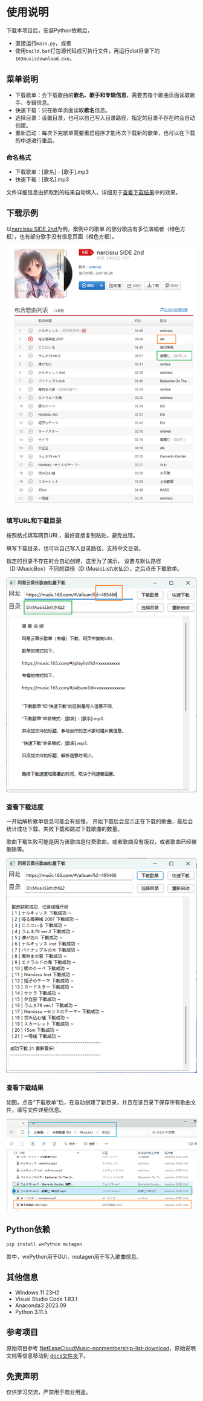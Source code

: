 # 使用说明

下载本项目后，安装Python依赖后，

- 直接运行`main.py`，或者
- 使用`build.bat`打包源代码成可执行文件，再运行dist目录下的`163musicdownload.exe`。

## 菜单说明

- 下载歌单：会下载歌曲的**歌名、歌手和专辑信息**，需要去每个歌曲页面读取歌手、专辑信息。
- 快速下载：只在歌单页面读取**歌名**信息。
- 选择目录：设置目录，也可以自己写入目录路径，指定的目录不存在时会自动创建。
- 重新启动：每次下完歌单需要重启程序才能再次下载新的歌单，也可以在下载的中途进行重启。

### 命名格式

- 下载歌单：[歌名] - [歌手].mp3
- 快速下载：[歌名].mp3

文件详细信息由抓取到的结果自动填入，详细见于[查看下载结果](#查看下载结果)中的效果。

## 下载示例

以[narcissu SIDE 2nd](https://music.163.com/#/album?id=495466)为例，案例中的歌单
的部分歌曲有多位演唱者（绿色方框），也有部分歌手没有信息页面（橙色方框）。

![网页示例](images/web.png)

### 填写URL和下载目录

按照格式填写网页URL，最好直接复制粘贴，避免出错。

填写下载目录，也可以自己写入目录路径，支持中文目录。

指定的目录不存在时会自动创建，这里为了演示，
设置与默认路径（D:\MusicBox）不同的路径（D:\MusicList\水仙2），之后点击下载歌单。

![填写URL和下载目录](images/url-dir.png)

### 查看下载进度

一开始解析歌单信息可能会有些慢，
开始下载后会显示正在下载的歌曲，最后会统计成功下载、失败下载和跳过下载歌曲的数量。

歌曲下载失败可能是因为该歌曲是付费歌曲，或者歌曲没有版权，或者歌曲已经被删除等。

![下载进度示例](images/download-info.png)

### 查看下载结果

如图，点击“下载歌单”后，在自动创建了新目录，并且在该目录下保存所有歌曲文件，填写文件详细信息。

![下载结果](images/music-files.png)

## Python依赖

```cmd
pip install wxPython mutagen
```

其中，wxPython用于GUI，mutagen用于写入歌曲信息。

## 其他信息

- Windows 11 23H2
- Visual Studio Code 1.83.1
- Anaconda3 2023.09
- Python 3.11.5

## 参考项目

原始项目参考 [NetEaseCloudMusic-nonmembership-list-download](https://github.com/CcphAmy/NetEaseCloudMusic-nonmembership-list-download)，原始说明文档等信息移动到
[docs文件夹](./docs/)下。

## 免责声明

仅供学习交流，严禁用于商业用途。
